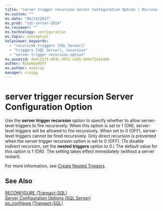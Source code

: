 ```yaml
---
title: "server trigger recursion Server Configuration Option | Microsoft Docs"
ms.custom: ""
ms.date: "06/13/2017"
ms.prod: "sql-server-2014"
ms.reviewer: ""
ms.technology: configuration
ms.topic: conceptual
helpviewer_keywords: 
  - "recursive triggers [SQL Server]"
  - "triggers [SQL Server], recursive"
  - "server trigger recursion option"
ms.assetid: da4c25f5-d04c-4951-a3db-409e71a1b468
author: MikeRayMSFT
ms.author: mikeray
manager: craigg
---
```

# server trigger recursion Server Configuration Option
  Use the **server trigger recursion** option to specify whether to allow server-level triggers to fire recursively. When this option is set to 1 (ON), server-level triggers will be allowed to fire recursively. When set to 0 (OFF), server-level triggers cannot be fired recursively. Only direct recursion is prevented when the server trigger recursion option is set to 0 (OFF). (To disable indirect recursion, set the **nested triggers** option to 0.) The default value for this option is 1 (ON). The setting takes effect immediately (without a server restart).  
  
 For more information, see [Create Nested Triggers](../../relational-databases/triggers/create-nested-triggers.md).  
  
## See Also  
 [RECONFIGURE &#40;Transact-SQL&#41;](/sql/t-sql/language-elements/reconfigure-transact-sql)   
 [Server Configuration Options &#40;SQL Server&#41;](server-configuration-options-sql-server.md)   
 [sp_configure &#40;Transact-SQL&#41;](/sql/relational-databases/system-stored-procedures/sp-configure-transact-sql)  
  
  
